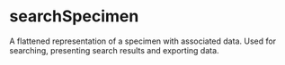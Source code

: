 # searchSpecimen

A flattened representation of a specimen with associated data. Used for searching, presenting search results and exporting data.
